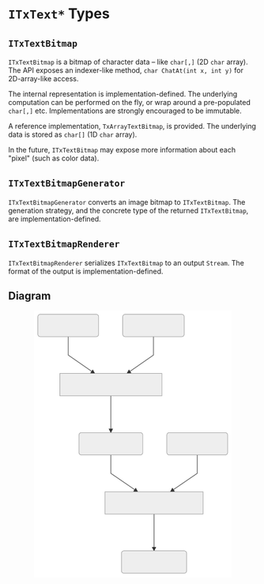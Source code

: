 # `ITxText*` Types

## `ITxTextBitmap`

`ITxTextBitmap` is a bitmap of character data – like `char[,]` (2D `char` array). The API exposes an indexer-like method, `char ChatAt(int x, int y)` for 2D-array-like access.

The internal representation is implementation-defined. The underlying computation can be performed on the fly, or wrap around a pre-populated `char[,]` etc. Implementations are strongly encouraged to be immutable.

A reference implementation, `TxArrayTextBitmap`, is provided. The underlying data is stored as `char[]` (1D `char` array).

In the future, `ITxTextBitmap` may expose more information about each "pixel" (such as color data).

## `ITxTextBitmapGenerator`

`ITxTextBitmapGenerator` converts an image bitmap to `ITxTextBitmap`. The generation strategy, and the concrete type of the returned `ITxTextBitmap`, are implementation-defined.

## `ITxTextBitmapRenderer`

`ITxTextBitmapRenderer` serializes `ITxTextBitmap` to an output `Stream`. The format of the output is implementation-defined.

## Diagram

<!-- markdownlint-disable MD033 -->
<p align="center">
  <img src='./i-tx-text-types.1.svg' width='400' />
</p>
<!-- markdownlint-enable MD033 -->